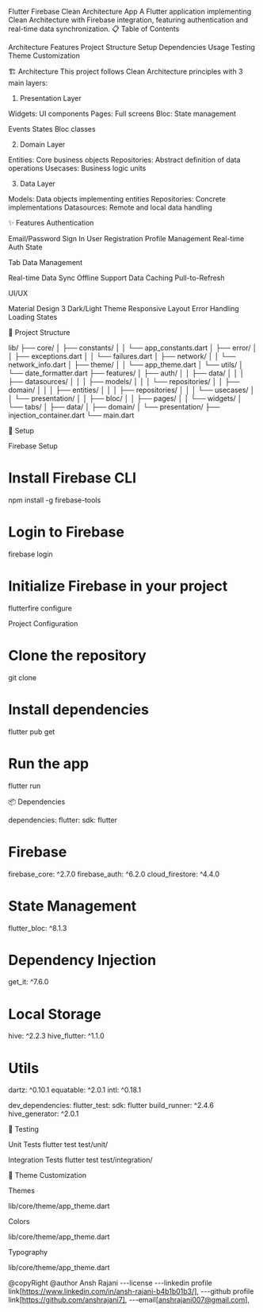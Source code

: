 Flutter Firebase Clean Architecture App
A Flutter application implementing Clean Architecture with Firebase integration, featuring
authentication and real-time data synchronization.
📋 Table of Contents

Architecture
Features
Project Structure
Setup
Dependencies
Usage
Testing
Theme Customization

🏗 Architecture
This project follows Clean Architecture principles with 3 main layers:

1. Presentation Layer

Widgets: UI components
Pages: Full screens
Bloc: State management

Events
States
Bloc classes

2. Domain Layer

Entities: Core business objects
Repositories: Abstract definition of data operations
Usecases: Business logic units

3. Data Layer

Models: Data objects implementing entities
Repositories: Concrete implementations
Datasources: Remote and local data handling

✨ Features
Authentication

Email/Password Sign In
User Registration
Profile Management
Real-time Auth State

Tab Data Management

Real-time Data Sync
Offline Support
Data Caching
Pull-to-Refresh

UI/UX

Material Design 3
Dark/Light Theme
Responsive Layout
Error Handling
Loading States

📁 Project Structure

lib/
├── core/
│ ├── constants/
│ │ └── app_constants.dart
│ ├── error/
│ │ ├── exceptions.dart
│ │ └── failures.dart
│ ├── network/
│ │ └── network_info.dart
│ ├── theme/
│ │ └── app_theme.dart
│ └── utils/
│ └── date_formatter.dart
├── features/
│ ├── auth/
│ │ ├── data/
│ │ │ ├── datasources/
│ │ │ ├── models/
│ │ │ └── repositories/
│ │ ├── domain/
│ │ │ ├── entities/
│ │ │ ├── repositories/
│ │ │ └── usecases/
│ │ └── presentation/
│ │ ├── bloc/
│ │ ├── pages/
│ │ └── widgets/
│ └── tabs/
│ ├── data/
│ ├── domain/
│ └── presentation/
├── injection_container.dart
└── main.dart

🚀 Setup

Firebase Setup

# Install Firebase CLI

npm install -g firebase-tools

# Login to Firebase

firebase login

# Initialize Firebase in your project

flutterfire configure

Project Configuration

# Clone the repository

git clone <repository-url>

# Install dependencies

flutter pub get

# Run the app

flutter run

📦 Dependencies

dependencies:
flutter:
sdk: flutter

# Firebase

firebase_core: ^2.7.0
firebase_auth: ^6.2.0
cloud_firestore: ^4.4.0

# State Management

flutter_bloc: ^8.1.3

# Dependency Injection

get_it: ^7.6.0

# Local Storage

hive: ^2.2.3
hive_flutter: ^1.1.0

# Utils

dartz: ^0.10.1
equatable: ^2.0.1
intl: ^0.18.1

dev_dependencies:
flutter_test:
sdk: flutter
build_runner: ^2.4.6
hive_generator: ^2.0.1

🧪 Testing

Unit Tests
flutter test test/unit/

Integration Tests
flutter test test/integration/

🎨 Theme Customization

Themes

lib/core/theme/app_theme.dart

Colors

lib/core/theme/app_theme.dart

Typography

lib/core/theme/app_theme.dart

@copyRight
@author
Ansh Rajani
---license
---linkedin profile link[https://www.linkedin.com/in/ansh-rajani-b4b1b01b3/],
---github profile link[https://github.com/anshrajani7],
---email[anshrajani007@gmail.com],

